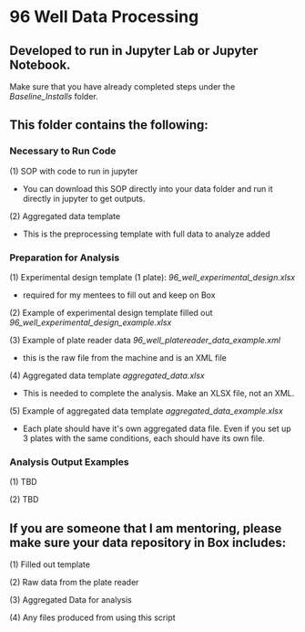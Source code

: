 # 96 Well Data Processing

## Developed to run in Jupyter Lab or Jupyter Notebook. 
Make sure that you have already completed steps under the *Baseline_Installs* folder.



## This folder contains the following:

### Necessary to Run Code 

(1) SOP with code to run in jupyter
- You can download this SOP directly into your data folder and run it directly in jupyter to get outputs. 

(2) Aggregated data template
- This is the preprocessing template with full data to analyze added


### Preparation for Analysis

(1) Experimental design template (1 plate): *96_well_experimental_design.xlsx*
- required for my mentees to fill out and keep on Box

(2) Example of experimental design template filled out *96_well_experimental_design_example.xlsx*

(3) Example of plate reader data *96_well_platereader_data_example.xml*
- this is the raw file from the machine and is an XML file

(4) Aggregated data template *aggregated_data.xlsx*
- This is needed to complete the analysis. Make an XLSX file, not an XML.

(5) Example of aggregated data template *aggregated_data_example.xlsx*
- Each plate should have it's own aggregated data file. Even if you set up 3 plates with the same conditions, each should have its own file. 


### Analysis Output Examples 

(1) TBD

(2) TBD



## If you are someone that I am mentoring, please make sure your data repository in Box includes: 

(1) Filled out template

(2) Raw data from the plate reader

(3) Aggregated Data for analysis

(4) Any files produced from using this script
